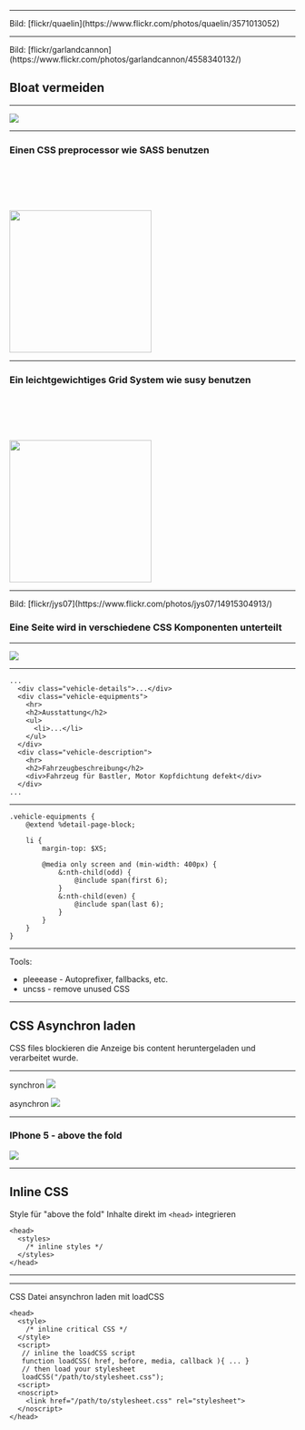 <!-- .slide: data-background="assets/maps/map_final_3.jpg" -->

---

<!-- .slide: data-background="assets/16.jpg" class="empty" -->
<div class="attribution">Bild: [flickr/quaelin](https://www.flickr.com/photos/quaelin/3571013052)</div>

---

<!-- .slide: data-background="assets/bloat.jpg" -->
<div class="attribution">Bild: [flickr/garlandcannon](https://www.flickr.com/photos/garlandcannon/4558340132/)</div>

## Bloat vermeiden

---

<img src="assets/unusedcss.png" />

---

### Einen CSS preprocessor wie SASS benutzen

<img src="assets/sass.png" style="height: 250px; background: none; border: none; margin-top: 80px;" />

---

### Ein leichtgewichtiges Grid System wie susy benutzen

<img src="assets/susy.png" style="height: 250px; background: none; border: none; margin-top: 80px;" />

---

<!-- .slide: data-background="assets/components.jpg" -->
<div class="attribution">Bild: [flickr/jys07](https://www.flickr.com/photos/jys07/14915304913/)</div>

### Eine Seite wird in verschiedene CSS Komponenten unterteilt

---

<img src="assets/components_detail.jpg">

---

```
...
  <div class="vehicle-details">...</div>
  <div class="vehicle-equipments">
	<hr>
	<h2>Ausstattung</h2>
	<ul>
	  <li>...</li>
	</ul>
  </div>
  <div class="vehicle-description">
    <hr>
    <h2>Fahrzeugbeschreibung</h2>
    <div>Fahrzeug für Bastler, Motor Kopfdichtung defekt</div>
  </div>
...
```

---

```
.vehicle-equipments {
    @extend %detail-page-block;

    li {
        margin-top: $XS;

        @media only screen and (min-width: 400px) {
            &:nth-child(odd) {
                @include span(first 6);
            }
            &:nth-child(even) {
                @include span(last 6);
            }
        }
    }
}
```

---

Tools:

- pleeease - Autoprefixer, fallbacks, etc.
- uncss - remove unused CSS

---

## CSS Asynchron laden

CSS files blockieren die Anzeige bis content heruntergeladen und verarbeitet wurde.

---

synchron
<img src="assets/filmstrip_2.jpg" />

asynchron
<img src="assets/filmstrip_1.webp" />

---

### IPhone 5 - above the fold

<img src="assets/abovethefold.jpg" />

---

## Inline CSS

Style für "above the fold" Inhalte direkt im ```<head>``` integrieren

```
<head>
  <styles>
    /* inline styles */
  </styles>
</head>
```

---

<!-- .slide: data-background="assets/inline_styles.jpg" -->

---

CSS Datei ansynchron laden mit loadCSS

```
<head>
  <style>
    /* inline critical CSS */
  </style>
  <script>
   // inline the loadCSS script
   function loadCSS( href, before, media, callback ){ ... }
   // then load your stylesheet
   loadCSS("/path/to/stylesheet.css");
  <script>
  <noscript>
    <link href="/path/to/stylesheet.css" rel="stylesheet">
  </noscript>
</head>
```